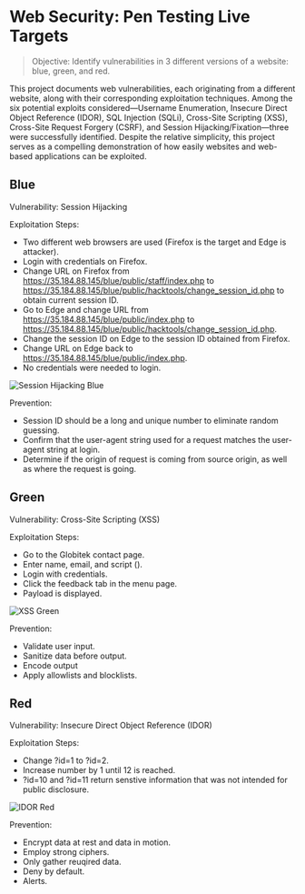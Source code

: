 # Web Security: Pen Testing Live Targets 

> Objective: Identify vulnerabilities in 3 different versions of a website: blue, green, and red.

This project documents web vulnerabilities, each originating from a different website, along with their corresponding exploitation techniques. Among the six potential exploits considered—Username Enumeration, Insecure Direct Object Reference (IDOR), SQL Injection (SQLi), Cross-Site Scripting (XSS), Cross-Site Request Forgery (CSRF), and Session Hijacking/Fixation—three were successfully identified. Despite the relative simplicity, this project serves as a compelling demonstration of how easily websites and web-based applications can be exploited.


## Blue

Vulnerability: Session Hijacking

Exploitation Steps:
- Two different web browsers are used (Firefox is the target and Edge is attacker).
- Login with credentials on Firefox.
- Change URL on Firefox from https://35.184.88.145/blue/public/staff/index.php to https://35.184.88.145/blue/public/hacktools/change_session_id.php to obtain current session ID.
- Go to Edge and change URL from https://35.184.88.145/blue/public/index.php to https://35.184.88.145/blue/public/hacktools/change_session_id.php.
- Change the session ID on Edge to the session ID obtained from Firefox.
- Change URL on Edge back to https://35.184.88.145/blue/public/index.php.
- No credentials were needed to login. 

![Session Hijacking Blue](https://github.com/CyberDefender369/Pen-Testing-Live-Targets/assets/96165986/318f8e00-791d-4c62-88a6-23d4f4d70991)

Prevention: 
- Session ID should be a long and unique number to eliminate random guessing.
- Confirm that the user-agent string used for a request matches the user-agent string at login.
- Determine if the origin of request is coming from source origin, as well as where the request is going. 


## Green

Vulnerability: Cross-Site Scripting (XSS)

Exploitation Steps: 
- Go to the Globitek contact page.
- Enter name, email, and script (<script>alert('Graciano found the XSS!');</script>).
- Login with credentials.
- Click the feedback tab in the menu page.
- Payload is displayed.

![XSS Green](https://github.com/CyberDefender369/Web-Security-Pen-Testing-Live-Targets/assets/96165986/43148303-e7ba-415e-8d42-17417af126fe)

Prevention:
- Validate user input.
- Sanitize data before output.
- Encode output
- Apply allowlists and blocklists. 
  

## Red

Vulnerability: Insecure Direct Object Reference (IDOR)

Exploitation Steps: 
- Change ?id=1 to ?id=2.
- Increase number by 1 until 12 is reached.
- ?id=10 and ?id=11 return senstive information that was not intended for public disclosure.

![IDOR Red](https://github.com/CyberDefender369/Web-Security-Pen-Testing-Live-Targets/assets/96165986/76ad34dd-9987-404c-8012-4ecde7d2b1ec)

Prevention:
- Encrypt data at rest and data in motion.
- Employ strong ciphers.
- Only gather reuqired data.
- Deny by default.
- Alerts.
